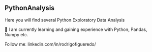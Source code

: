 ## PythonAnalysis

Here you will find several Python Exploratory Data Analysis

🌱 I am currently learning and gaining experience with Python, Pandas, Numpy etc.

Follow me: linkedin.com/in/rodrigofigueredo/
